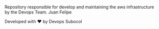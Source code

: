 Repository responsible for develop and maintaining the aws infrastructure by the Devops Team. Juan Felipe

Developed with ❤ by Devops Subocol
